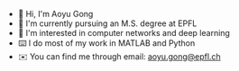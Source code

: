 - :wave: Hi, I'm Aoyu Gong
- :seedling: I'm currently pursuing an M.S. degree at EPFL
- :signal_strength: I'm interested in computer networks and deep learning
- :keyboard: I do most of my work in MATLAB and Python
- :envelope: You can find me through email: aoyu.gong@epfl.ch
